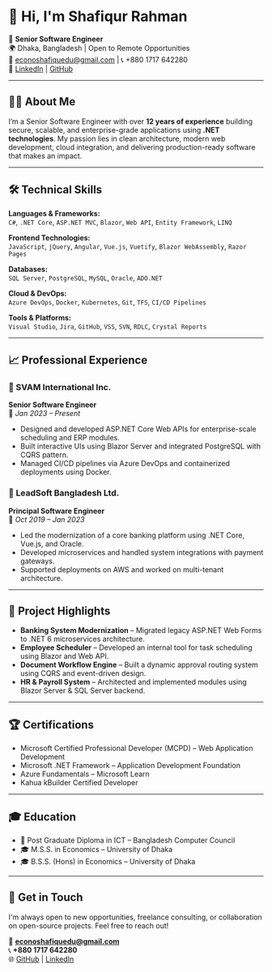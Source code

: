 # 👋 Hi, I'm Shafiqur Rahman

💼 **Senior Software Engineer**  
🌍 Dhaka, Bangladesh | Open to Remote Opportunities  
📧 econoshafiquedu@gmail.com | 📞 +880 1717 642280  
🔗 [LinkedIn](https://www.linkedin.com/in/shafiquedu/) | [GitHub](https://github.com/shafiqurrahman-web)

---

## 👨‍💻 About Me

I’m a Senior Software Engineer with over **12 years of experience** building secure, scalable, and enterprise-grade applications using **.NET technologies**. My passion lies in clean architecture, modern web development, cloud integration, and delivering production-ready software that makes an impact.

---

## 🛠️ Technical Skills

**Languages & Frameworks:**  
`C#`, `.NET Core`, `ASP.NET MVC`, `Blazor`, `Web API`, `Entity Framework`, `LINQ`

**Frontend Technologies:**  
`JavaScript`, `jQuery`, `Angular`, `Vue.js`, `Vuetify`, `Blazor WebAssembly`, `Razor Pages`

**Databases:**  
`SQL Server`, `PostgreSQL`, `MySQL`, `Oracle`, `ADO.NET`

**Cloud & DevOps:**  
`Azure DevOps`, `Docker`, `Kubernetes`, `Git`, `TFS`, `CI/CD Pipelines`

**Tools & Platforms:**  
`Visual Studio`, `Jira`, `GitHub`, `VSS`, `SVN`, `RDLC`, `Crystal Reports`

---

## 📈 Professional Experience

### 💼 SVAM International Inc.  
**Senior Software Engineer**  
📅 *Jan 2023 – Present*  
- Designed and developed ASP.NET Core Web APIs for enterprise-scale scheduling and ERP modules.  
- Built interactive UIs using Blazor Server and integrated PostgreSQL with CQRS pattern.  
- Managed CI/CD pipelines via Azure DevOps and containerized deployments using Docker.

### 💼 LeadSoft Bangladesh Ltd.  
**Principal Software Engineer**  
📅 *Oct 2019 – Jan 2023*  
- Led the modernization of a core banking platform using .NET Core, Vue.js, and Oracle.  
- Developed microservices and handled system integrations with payment gateways.  
- Supported deployments on AWS and worked on multi-tenant architecture.

---

## 📂 Project Highlights

- **Banking System Modernization** – Migrated legacy ASP.NET Web Forms to .NET 6 microservices architecture.
- **Employee Scheduler** – Developed an internal tool for task scheduling using Blazor and Web API.
- **Document Workflow Engine** – Built a dynamic approval routing system using CQRS and event-driven design.
- **HR & Payroll System** – Architected and implemented modules using Blazor Server & SQL Server backend.

---

## 🏆 Certifications

- Microsoft Certified Professional Developer (MCPD) – Web Application Development
- Microsoft .NET Framework – Application Development Foundation
- Azure Fundamentals – Microsoft Learn
- Kahua kBuilder Certified Developer

---

## 🎓 Education

- 📜 Post Graduate Diploma in ICT – Bangladesh Computer Council  
- 🎓 M.S.S. in Economics – University of Dhaka  
- 🎓 B.S.S. (Hons) in Economics – University of Dhaka

---

## 💬 Get in Touch

I'm always open to new opportunities, freelance consulting, or collaboration on open-source projects. Feel free to reach out!

📧 **econoshafiquedu@gmail.com**  
📞 **+880 1717 642280**  
🌐 [GitHub](https://github.com/shafiqurrahman-web) |  [LinkedIn](https://www.linkedin.com/in/shafiquedu/)

